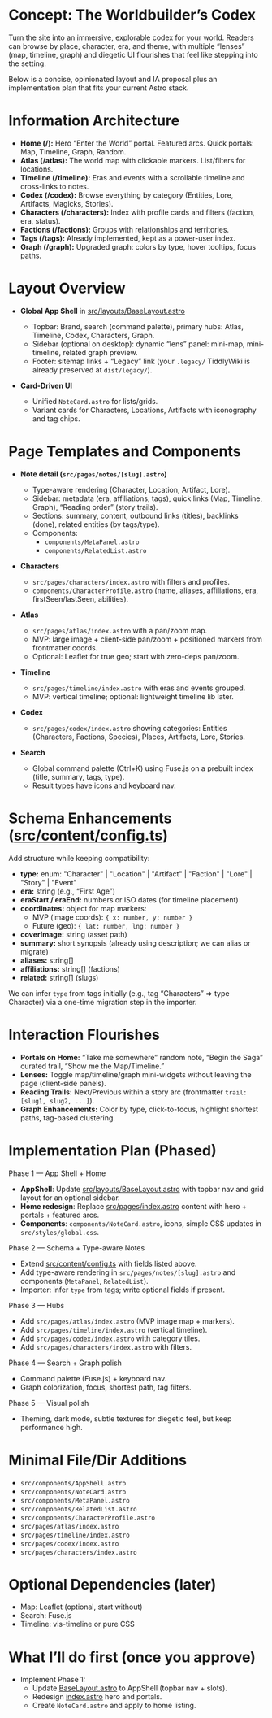 # Concept: The Worldbuilder’s Codex

Turn the site into an immersive, explorable codex for your world. Readers can browse by place, character, era, and theme, with multiple “lenses” (map, timeline, graph) and diegetic UI flourishes that feel like stepping into the setting.

Below is a concise, opinionated layout and IA proposal plus an implementation plan that fits your current Astro stack.

# Information Architecture

- __Home (/):__ Hero “Enter the World” portal. Featured arcs. Quick portals: Map, Timeline, Graph, Random.
- __Atlas (/atlas):__ The world map with clickable markers. List/filters for locations.
- __Timeline (/timeline):__ Eras and events with a scrollable timeline and cross-links to notes.
- __Codex (/codex):__ Browse everything by category (Entities, Lore, Artifacts, Magicks, Stories).
- __Characters (/characters):__ Index with profile cards and filters (faction, era, status).
- __Factions (/factions):__ Groups with relationships and territories.
- __Tags (/tags):__ Already implemented, kept as a power-user index.
- __Graph (/graph):__ Upgraded graph: colors by type, hover tooltips, focus paths.

# Layout Overview

- __Global App Shell__ in [src/layouts/BaseLayout.astro](cci:7://file:///home/netu/stephen-netu.github.io/src/layouts/BaseLayout.astro:0:0-0:0)
  - Topbar: Brand, search (command palette), primary hubs: Atlas, Timeline, Codex, Characters, Graph.
  - Sidebar (optional on desktop): dynamic “lens” panel: mini-map, mini-timeline, related graph preview.
  - Footer: sitemap links + “Legacy” link (your `.legacy/` TiddlyWiki is already preserved at `dist/legacy/`).

- __Card-Driven UI__
  - Unified `NoteCard.astro` for lists/grids.
  - Variant cards for Characters, Locations, Artifacts with iconography and tag chips.

# Page Templates and Components

- __Note detail (`src/pages/notes/[slug].astro`)__
  - Type-aware rendering (Character, Location, Artifact, Lore).
  - Sidebar: metadata (era, affiliations, tags), quick links (Map, Timeline, Graph), “Reading order” (story trails).
  - Sections: summary, content, outbound links (titles), backlinks (done), related entities (by tags/type).
  - Components:
    - `components/MetaPanel.astro`
    - `components/RelatedList.astro`

- __Characters__
  - `src/pages/characters/index.astro` with filters and profiles.
  - `components/CharacterProfile.astro` (name, aliases, affiliations, era, firstSeen/lastSeen, abilities).

- __Atlas__
  - `src/pages/atlas/index.astro` with a pan/zoom map.
  - MVP: large image + client-side pan/zoom + positioned markers from frontmatter coords.
  - Optional: Leaflet for true geo; start with zero-deps pan/zoom.

- __Timeline__
  - `src/pages/timeline/index.astro` with eras and events grouped.
  - MVP: vertical timeline; optional: lightweight timeline lib later.

- __Codex__
  - `src/pages/codex/index.astro` showing categories: Entities (Characters, Factions, Species), Places, Artifacts, Lore, Stories.

- __Search__
  - Global command palette (Ctrl+K) using Fuse.js on a prebuilt index (title, summary, tags, type).
  - Result types have icons and keyboard nav.

# Schema Enhancements ([src/content/config.ts](cci:7://file:///home/netu/stephen-netu.github.io/src/content/config.ts:0:0-0:0))

Add structure while keeping compatibility:

- __type:__ enum: "Character" | "Location" | "Artifact" | "Faction" | "Lore" | "Story" | "Event"
- __era:__ string (e.g., “First Age”)
- __eraStart / eraEnd:__ numbers or ISO dates (for timeline placement)
- __coordinates:__ object for map markers:
  - MVP (image coords): `{ x: number, y: number }`
  - Future (geo): `{ lat: number, lng: number }`
- __coverImage:__ string (asset path)
- __summary:__ short synopsis (already using description; we can alias or migrate)
- __aliases:__ string[]
- __affiliations:__ string[] (factions)
- __related:__ string[] (slugs)

We can infer `type` from tags initially (e.g., tag “Characters” => type Character) via a one-time migration step in the importer.

# Interaction Flourishes

- __Portals on Home:__ “Take me somewhere” random note, “Begin the Saga” curated trail, “Show me the Map/Timeline.”
- __Lenses:__ Toggle map/timeline/graph mini-widgets without leaving the page (client-side panels).
- __Reading Trails:__ Next/Previous within a story arc (frontmatter `trail: [slug1, slug2, ...]`).
- __Graph Enhancements:__ Color by type, click-to-focus, highlight shortest paths, tag-based clustering.

# Implementation Plan (Phased)

Phase 1 — App Shell + Home
- __AppShell__: Update [src/layouts/BaseLayout.astro](cci:7://file:///home/netu/stephen-netu.github.io/src/layouts/BaseLayout.astro:0:0-0:0) with topbar nav and grid layout for an optional sidebar.
- __Home redesign__: Replace [src/pages/index.astro](cci:7://file:///home/netu/stephen-netu.github.io/src/pages/index.astro:0:0-0:0) content with hero + portals + featured arcs.
- __Components__: `components/NoteCard.astro`, icons, simple CSS updates in `src/styles/global.css`.

Phase 2 — Schema + Type-aware Notes
- Extend [src/content/config.ts](cci:7://file:///home/netu/stephen-netu.github.io/src/content/config.ts:0:0-0:0) with fields listed above.
- Add type-aware rendering in `src/pages/notes/[slug].astro` and components (`MetaPanel`, `RelatedList`).
- Importer: infer `type` from tags; write optional fields if present.

Phase 3 — Hubs
- Add `src/pages/atlas/index.astro` (MVP image map + markers).
- Add `src/pages/timeline/index.astro` (vertical timeline).
- Add `src/pages/codex/index.astro` with category tiles.
- Add `src/pages/characters/index.astro` with filters.

Phase 4 — Search + Graph polish
- Command palette (Fuse.js) + keyboard nav.
- Graph colorization, focus, shortest path, tag filters.

Phase 5 — Visual polish
- Theming, dark mode, subtle textures for diegetic feel, but keep performance high.

# Minimal File/Dir Additions

- `src/components/AppShell.astro`
- `src/components/NoteCard.astro`
- `src/components/MetaPanel.astro`
- `src/components/RelatedList.astro`
- `src/components/CharacterProfile.astro`
- `src/pages/atlas/index.astro`
- `src/pages/timeline/index.astro`
- `src/pages/codex/index.astro`
- `src/pages/characters/index.astro`

# Optional Dependencies (later)
- Map: Leaflet (optional, start without)
- Search: Fuse.js
- Timeline: vis-timeline or pure CSS

# What I’ll do first (once you approve)
- Implement Phase 1:
  - Update [BaseLayout.astro](cci:7://file:///home/netu/stephen-netu.github.io/src/layouts/BaseLayout.astro:0:0-0:0) to AppShell (topbar nav + slots).
  - Redesign [index.astro](cci:7://file:///home/netu/stephen-netu.github.io/src/pages/index.astro:0:0-0:0) hero and portals.
  - Create `NoteCard.astro` and apply to home listing.

